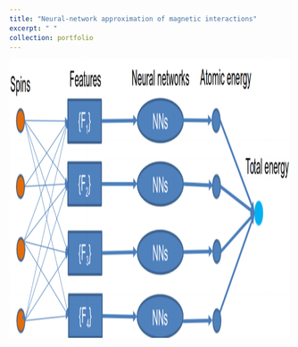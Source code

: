 ```yaml
---
title: "Neural-network approximation of magnetic interactions"
excerpt: " "
collection: portfolio
---
```


<p align="center">
<img src="/images/magnetic_potential_neural_network.png" width="1000" height="500" >
</p>
